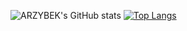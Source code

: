 <!-- # <div align="center"> [![Typing SVG](https://readme-typing-svg.herokuapp.com?font=Fira+Code&pause=1000&color=FFFFFF&width=230&lines=Arzybek+Bekmuratov)](https://git.io/typing-svg) </div> -->
<!-- <p align="center"> 💼 FrontEnd Engineer at <a href='https://github.com/mypeaksoft'>Peaksoft</a></p> -->

<!--## <h3 align="center">💻Tech Stack</h3>
<p align="left">
  <img align="center" src="https://www.vectorlogo.zone/logos/reactjs/reactjs-ar21.svg" alt="react"/>
  <img align="center" src="https://www.vectorlogo.zone/logos/w3_html5/w3_html5-ar21.svg" alt="html"/>
  <img align="center" width="120px" height="40px" src="https://upload.wikimedia.org/wikipedia/commons/3/30/Redux_Logo.png" alt="redux"/>
  <img align="center" src="https://www.vectorlogo.zone/logos/w3_css/w3_css-ar21.svg" alt="css"/>
  <img align="center" src="https://www.vectorlogo.zone/logos/docker/docker-ar21.svg" alt="Docker"/>
  <img align="center" src="https://www.vectorlogo.zone/logos/javascript/javascript-ar21.svg" alt="js"/>
  <img align="center" src="https://www.vectorlogo.zone/logos/npmjs/npmjs-ar21.svg" alt="NPM"/>
  <img align="center" src="https://www.vectorlogo.zone/logos/firebase/firebase-ar21.svg" alt="firebase"/>
  <img width="90px" height="90px" align="center" src="https://www.styled-components.com/atom.png" alt="sc"/>
  <img align="center" src="https://www.vectorlogo.zone/logos/github/github-ar21.svg" alt="git"/>
  <img align="center" width="150px" height="100px" src="https://miro.medium.com/max/1400/1*Smbj_VLH7JRp9GhLaKyiUQ.png" alt="MUI"/>
  <img align="center" src="https://www.vectorlogo.zone/logos/eslint/eslint-ar21.svg" alt="eslint"/>
  <img width="100px" height="50px" align="center" src="https://upload.wikimedia.org/wikipedia/commons/thumb/8/8e/Nextjs-logo.svg/800px-Nextjs-logo.svg.png" alt="nextjs"/>
  <img align="center" src="https://www.vectorlogo.zone/logos/circleci/circleci-ar21.svg"/>
</p>
-->

![ARZYBEK's GitHub stats](https://github-readme-stats.vercel.app/api?username=arzybekb&count_private=true)
[![Top Langs](https://github-readme-stats.vercel.app/api/top-langs/?username=arzybekb&layout=compact)](https://github.com/anuraghazra/github-readme-stats)
<!--
**arzybekb/arzybekb** is a ✨ _special_ ✨ repository because its `README.md` (this file) appears on your GitHub profile.

Here are some ideas to get you started:

- 🔭 I’m currently working on ...
- 🌱 I’m currently learning ...
- 👯 I’m looking to collaborate on ...
- 🤔 I’m looking for help with ...
- 💬 Ask me about ...
- 📫 How to reach me: ...
- 😄 Pronouns: ...
- ⚡ Fun fact: ...
-->

